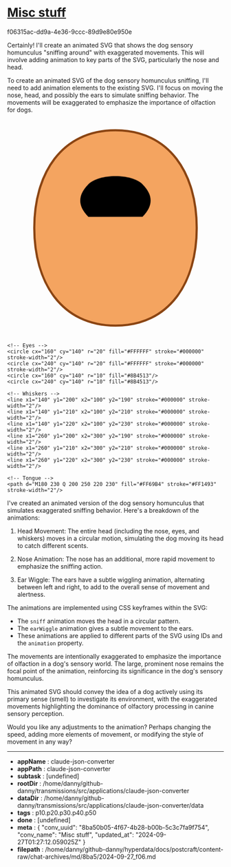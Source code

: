 # [Misc stuff](https://claude.ai/chat/8ba50b05-4f67-4b28-b00b-5c3c7fa9f754)

f06315ac-dd9a-4e36-9ccc-89d9e80e950e

 Certainly! I'll create an animated SVG that shows the dog sensory homunculus "sniffing around" with exaggerated movements. This will involve adding animation to key parts of the SVG, particularly the nose and head.

<antThinking>To create an animated SVG of the dog sensory homunculus sniffing, I'll need to add animation elements to the existing SVG. I'll focus on moving the nose, head, and possibly the ears to simulate sniffing behavior. The movements will be exaggerated to emphasize the importance of olfaction for dogs.</antThinking>

<antArtifact identifier="animated-dog-sensory-homunculus" type="image/svg+xml" title="Animated Dog Sensory Homunculus Sniffing">
<svg xmlns="http://www.w3.org/2000/svg" viewBox="0 0 400 400">
  <style>
    @keyframes sniff {
      0%, 100% { transform: translate(0, 0) rotate(0deg); }
      25% { transform: translate(-20px, -10px) rotate(-5deg); }
      75% { transform: translate(20px, -10px) rotate(5deg); }
    }
    @keyframes earWiggle {
      0%, 100% { transform: rotate(0deg); }
      50% { transform: rotate(10deg); }
    }
    #head { animation: sniff 3s ease-in-out infinite; }
    #leftEar { animation: earWiggle 1.5s ease-in-out infinite; }
    #rightEar { animation: earWiggle 1.5s ease-in-out infinite 0.75s; }
    #nose { animation: sniff 1.5s ease-in-out infinite; }
  </style>

  <!-- Body outline -->
  <path d="M200 380 C 100 380 50 300 50 200 C 50 100 100 20 200 20 C 300 20 350 100 350 200 C 350 300 300 380 200 380" fill="#F4A460" stroke="#8B4513" stroke-width="4"/>

  <g id="head">
    <!-- Greatly enlarged nose -->
    <path id="nose" d="M150 180 C 130 160 130 140 150 120 C 170 100 230 100 250 120 C 270 140 270 160 250 180 Z" fill="#000000"/>

    <!-- Eyes -->
    <circle cx="160" cy="140" r="20" fill="#FFFFFF" stroke="#000000" stroke-width="2"/>
    <circle cx="240" cy="140" r="20" fill="#FFFFFF" stroke="#000000" stroke-width="2"/>
    <circle cx="160" cy="140" r="10" fill="#8B4513"/>
    <circle cx="240" cy="140" r="10" fill="#8B4513"/>

    <!-- Whiskers -->
    <line x1="140" y1="200" x2="100" y2="190" stroke="#000000" stroke-width="2"/>
    <line x1="140" y1="210" x2="100" y2="210" stroke="#000000" stroke-width="2"/>
    <line x1="140" y1="220" x2="100" y2="230" stroke="#000000" stroke-width="2"/>
    <line x1="260" y1="200" x2="300" y2="190" stroke="#000000" stroke-width="2"/>
    <line x1="260" y1="210" x2="300" y2="210" stroke="#000000" stroke-width="2"/>
    <line x1="260" y1="220" x2="300" y2="230" stroke="#000000" stroke-width="2"/>

    <!-- Tongue -->
    <path d="M180 230 Q 200 250 220 230" fill="#FF69B4" stroke="#FF1493" stroke-width="2"/>
  </g>

  <!-- Large ears -->
  <path id="leftEar" d="M100 100 Q 60 60 80 20" fill="#F4A460" stroke="#8B4513" stroke-width="4"/>
  <path id="rightEar" d="M300 100 Q 340 60 320 20" fill="#F4A460" stroke="#8B4513" stroke-width="4"/>

  <!-- Enlarged paws -->
  <circle cx="120" cy="350" r="40" fill="#F4A460" stroke="#8B4513" stroke-width="4"/>
  <circle cx="280" cy="350" r="40" fill="#F4A460" stroke="#8B4513" stroke-width="4"/>

  <!-- Tail (small representation) -->
  <path d="M200 380 Q 220 400 240 380" fill="none" stroke="#8B4513" stroke-width="4"/>
</svg>
</antArtifact>

I've created an animated version of the dog sensory homunculus that simulates exaggerated sniffing behavior. Here's a breakdown of the animations:

1. Head Movement: The entire head (including the nose, eyes, and whiskers) moves in a circular motion, simulating the dog moving its head to catch different scents.

2. Nose Animation: The nose has an additional, more rapid movement to emphasize the sniffing action.

3. Ear Wiggle: The ears have a subtle wiggling animation, alternating between left and right, to add to the overall sense of movement and alertness.

The animations are implemented using CSS keyframes within the SVG:

- The `sniff` animation moves the head in a circular pattern.
- The `earWiggle` animation gives a subtle movement to the ears.
- These animations are applied to different parts of the SVG using IDs and the `animation` property.

The movements are intentionally exaggerated to emphasize the importance of olfaction in a dog's sensory world. The large, prominent nose remains the focal point of the animation, reinforcing its significance in the dog's sensory homunculus.

This animated SVG should convey the idea of a dog actively using its primary sense (smell) to investigate its environment, with the exaggerated movements highlighting the dominance of olfactory processing in canine sensory perception.

Would you like any adjustments to the animation? Perhaps changing the speed, adding more elements of movement, or modifying the style of movement in any way?

---

* **appName** : claude-json-converter
* **appPath** : claude-json-converter
* **subtask** : [undefined]
* **rootDir** : /home/danny/github-danny/transmissions/src/applications/claude-json-converter
* **dataDir** : /home/danny/github-danny/transmissions/src/applications/claude-json-converter/data
* **tags** : p10.p20.p30.p40.p50
* **done** : [undefined]
* **meta** : {
  "conv_uuid": "8ba50b05-4f67-4b28-b00b-5c3c7fa9f754",
  "conv_name": "Misc stuff",
  "updated_at": "2024-09-27T01:27:12.059025Z"
}
* **filepath** : /home/danny/github-danny/hyperdata/docs/postcraft/content-raw/chat-archives/md/8ba5/2024-09-27_f06.md